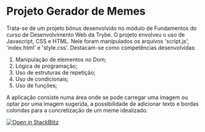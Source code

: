<h1>Projeto Gerador de Memes</h1>
<p>Trata-se de um projeto bônus desenvolvido no módulo de Fundamentos do curso de Desenvolvimento Web da Trybe. O projeto envolveu o uso de Javascript, CSS e HTML. Nele foram manipulados os arquivos 'script.js', 'index.html' e 'style.css'. Destacam-se como competências desenvolvidas: </p>
<ol>
  <li>Manipulação de elementos no Dom;</li>
  <li>Lógica de programação;</li>
  <li>Uso de estruturas de repetição;</li>
  <li>Uso de condicionais;</li>
  <li>Uso de funções;</li>
</ol>
<p>A aplicação consiste numa área onde se pode carregar uma imagem ou optar por uma imagem sugerida, a possibilidade de adicionar texto e bordas coloridas para a concretização de um meme idealizado. </p>

[![Open in StackBlitz](https://developer.stackblitz.com/img/open_in_stackblitz.svg)](https://stackblitz.com/github/SamuelRocha91/memeGenerator)
